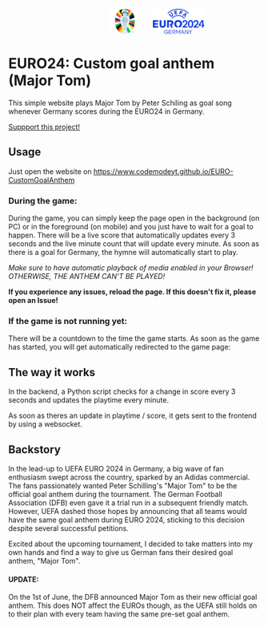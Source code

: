 <p align="left">
    <img src="images/trophy.png" height="50px" style="margin-left: 40%"/>
    <img src="images/EURO_text.png" height="50px" style="margin-left: 20px"/>
</p>

# EURO24: Custom goal anthem (Major Tom)
This simple website plays Major Tom by Peter Schiling as goal song whenever Germany scores during the EURO24 in Germany.

<a href="https://www.buymeacoffee.com/codemodeyt">Suppport this project!</a>

## Usage
Just open the website on https://www.codemodeyt.github.io/EURO-CustomGoalAnthem

### During the game:
During the game, you can simply keep the page open in the background (on PC) or in the foreground (on mobile) and you just have to wait for a goal to happen.
There will be a live score that automatically updates every 3 seconds and the live minute count that will update every minute.
As soon as there is a goal for Germany, the hymne will automatically start to play.

*Make sure to have automatic playback of media enabled in your Browser! OTHERWISE, THE ANTHEM CAN'T BE PLAYED!*

**If you experience any issues, reload the page. If this doesn't fix it, please open an Issue!**


### If the game is not running yet:
There will be a countdown to the time the game starts. As soon as the game has started, you will get automatically redirected to the game page:


## The way it works
In the backend, a Python script checks for a change in score every 3 seconds and updates the playtime every minute.

As soon as theres an update in playtime / score, it gets sent to the frontend by using a websocket.

## Backstory
In the lead-up to UEFA EURO 2024 in Germany, a big wave of fan enthusiasm swept across the country, sparked by an Adidas commercial. The fans passionately wanted Peter Schilling's "Major Tom" to be the official goal anthem during the tournament. The German Football Association (DFB) even gave it a trial run in a subsequent friendly match. However, UEFA dashed those hopes by announcing that all teams would have the same goal anthem during EURO 2024, sticking to this decision despite several successful petitions.

Excited about the upcoming tournament, I decided to take matters into my own hands and find a way to give us German fans their desired goal anthem, "Major Tom".

#### UPDATE:
On the 1st of June, the DFB announced Major Tom as their new official goal anthem.
This does NOT affect the EUROs though, as the UEFA still holds on to their plan with every team having the same pre-set goal anthem.